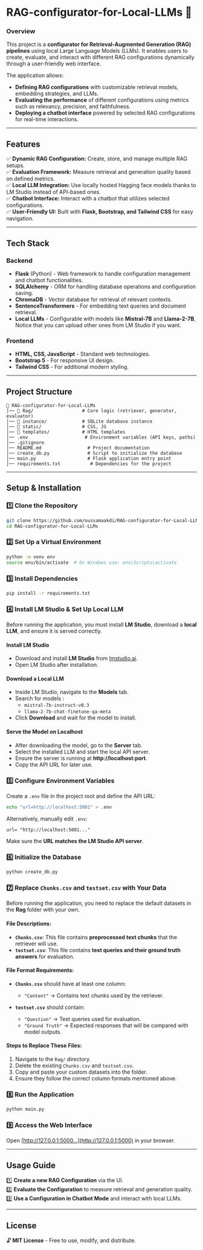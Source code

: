 # **RAG-configurator-for-Local-LLMs** 🚀

### **Overview**
This project is a **configurator for Retrieval-Augmented Generation (RAG) pipelines** using local Large Language Models (LLMs). It enables users to create, evaluate, and interact with different RAG configurations dynamically through a user-friendly web interface.

The application allows:
- **Defining RAG configurations** with customizable retrieval models, embedding strategies, and LLMs.
- **Evaluating the performance** of different configurations using metrics such as relevancy, precision, and faithfulness.
- **Deploying a chatbot interface** powered by selected RAG configurations for real-time interactions.

---

## **Features**
✅ **Dynamic RAG Configuration:** Create, store, and manage multiple RAG setups.  
✅ **Evaluation Framework:** Measure retrieval and generation quality based on defined metrics.  
✅ **Local LLM Integration:** Use locally hosted Hagging face models thanks to LM Studio instead of API-based ones.  
✅ **Chatbot Interface:** Interact with a chatbot that utilizes selected configurations.  
✅ **User-Friendly UI:** Built with **Flask, Bootstrap, and Tailwind CSS** for easy navigation.  

---

## **Tech Stack**
### **Backend**
- **Flask** (Python) - Web framework to handle configuration management and chatbot functionalities.
- **SQLAlchemy** - ORM for handling database operations and configuration saving.
- **ChromaDB** - Vector database for retrieval of relevant contexts.
- **SentenceTransformers** - For embedding text queries and document retrieval.
- **Local LLMs** - Configurable with models like **Mistral-7B** and **Llama-2-7B**, Notice that you can upload other ones from LM Studio if you want.

### **Frontend**
- **HTML, CSS, JavaScript** - Standard web technologies.
- **Bootstrap 5** - For responsive UI design.
- **Tailwind CSS** - For additional modern styling.

---

## **Project Structure**
```
📂 RAG-configurator-for-Local-LLMs
│── 📂 Rag/                  # Core logic (retriever, generator, evaluator)
│── 📂 instance/             # SQLite database instance
│── 📂 static/               # CSS, JS
│── 📂 templates/            # HTML templates
│── .env                     # Environment variables (API keys, paths)
│── .gitignore                
│── README.md                 # Project documentation
│── create_db.py              # Script to initialize the database
│── main.py                   # Flask application entry point
│── requirements.txt           # Dependencies for the project
```

---

## **Setup & Installation**
### **1️⃣ Clone the Repository**
```bash
git clone https://github.com/oussamaakdi/RAG-configurator-for-Local-LLMs.git
cd RAG-configurator-for-Local-LLMs
```

### **2️⃣ Set Up a Virtual Environment**
```bash
python -m venv env
source env/bin/activate  # On Windows use: env\Scripts\activate
```

### **3️⃣ Install Dependencies**
```bash
pip install -r requirements.txt
```

### **4️⃣ Install LM Studio & Set Up Local LLM**
Before running the application, you must install **LM Studio**, download a **local LLM**, and ensure it is served correctly.

#### **Install LM Studio**
- Download and install **LM Studio** from [lmstudio.ai](https://lmstudio.ai/).
- Open LM Studio after installation.

#### **Download a Local LLM**
- Inside LM Studio, navigate to the **Models** tab.
- Search for models :
  - `mistral-7b-instruct-v0.3`
  - `llama-2-7b-chat-finetune-qa-meta`
- Click **Download** and wait for the model to install.

#### **Serve the Model on Localhost**
- After downloading the model, go to the **Server** tab.
- Select the installed LLM and start the local API server.
- Ensure the server is running at **http://localhost:port**.
- Copy the API URL for later use.

### **5️⃣ Configure Environment Variables**
Create a `.env` file in the project root and define the API URL:
```bash
echo "url=http://localhost:5001" > .env
```
Alternatively, manually edit `.env`:
```env
url= "http://localhost:5001..."
```
Make sure the **URL matches the LM Studio API server**.

### **6️⃣ Initialize the Database**
```bash
python create_db.py
```

### **7️⃣ Replace `Chunks.csv` and `testset.csv` with Your Data**
Before running the application, you need to replace the default datasets in the **Rag** folder with your own.

#### **File Descriptions:**
- **`Chunks.csv`**: This file contains **preprocessed text chunks** that the retriever will use.
- **`testset.csv`**: This file contains **test queries and their ground truth answers** for evaluation.

#### **File Format Requirements:**
- **`Chunks.csv`** should have at least one column:
  - `"Content"` → Contains text chunks used by the retriever.
  
- **`testset.csv`** should contain:
  - `"Question"` → Test queries used for evaluation.
  - `"Ground Truth"` → Expected responses that will be compared with model outputs.

#### **Steps to Replace These Files:**
1. Navigate to the `Rag/` directory.
2. Delete the existing `Chunks.csv` and `testset.csv`.
3. Copy and paste your custom datasets into the folder.
4. Ensure they follow the correct column formats mentioned above.



### **8️⃣ Run the Application**
```bash
python main.py
```

### **9️⃣ Access the Web Interface**
Open [http://127.0.0.1:5000...](http://127.0.0.1:5000) in your browser.

---

## **Usage Guide**
1️⃣ **Create a new RAG Configuration** via the UI.  
2️⃣ **Evaluate the Configuration** to measure retrieval and generation quality.  
3️⃣ **Use a Configuration in Chatbot Mode** and interact with local LLMs.  

---



## **License**
🔓 **MIT License** - Free to use, modify, and distribute.  
